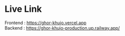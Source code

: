 # Live Link <br/>
Frontend : <a href="https://ghor-khujo.vercel.app/">https://ghor-khujo.vercel.app</a><br/>
Backend : <a href="https://ghor-khujo-production.up.railway.app/">https://ghor-khujo-production.up.railway.app/</a><br/>
